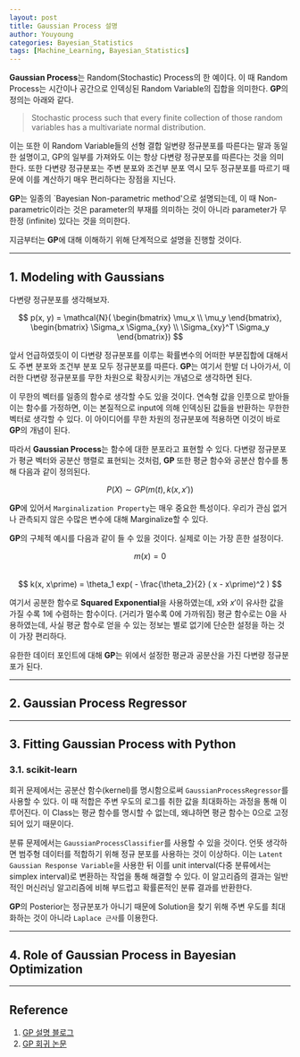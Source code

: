 ```yaml
---
layout: post
title: Gaussian Process 설명
author: Youyoung
categories: Bayesian_Statistics
tags: [Machine_Learning, Bayesian_Statistics]
---
```


**Gaussian Process**는 Random(Stochastic) Process의 한 예이다. 이 때 Random Process는 시간이나 공간으로 인덱싱된 Random Variable의 집합을 의미한다. **GP**의 정의는 아래와 같다.  

> Stochastic process such that every finite collection of those random variables has a multivariate normal distribution.

이는 또한 이 Random Variable들의 선형 결합 일변량 정규분포를 따른다는 말과 동일한 설명이고, GP의 일부를 가져와도 이는 항상 다변량 정규분포를 따른다는 것을 의미한다. 또한 다변량 정규분포는 주변 분포와 조건부 분포 역시 모두 정규분포를 따르기 때문에 이를 계산하기 매우 편리하다는 장점을 지닌다.  

**GP**는 일종의 `Bayesian Non-parametric method'으로 설명되는데, 이 때 Non-parametric이라는 것은 parameter의 부재를 의미하는 것이 아니라 parameter가 무한정 (infinite) 있다는 것을 의미한다.  

지금부터는 **GP**에 대해 이해하기 위해 단계적으로 설명을 진행할 것이다.  


---
## 1. Modeling with Gaussians  
다변량 정규분포를 생각해보자. 

$$ p(x, y) = \mathcal{N}( 
    \begin{bmatrix} \mu_x \\ \mu_y \end{bmatrix},
    \begin{bmatrix} \Sigma_x \Sigma_{xy} \\ \Sigma_{xy}^T \Sigma_y \end{bmatrix}) $$  

앞서 언급하였듯이 이 다변량 정규분포를 이루는 확률변수의 어떠한 부분집합에 대해서도 주변 분포와 조건부 분포 모두 정규분포를 따른다. **GP**는 여기서 한발 더 나아가서, 이러한 다변량 정규분포를 무한 차원으로 확장시키는 개념으로 생각하면 된다.  

이 무한의 벡터를 일종의 함수로 생각할 수도 있을 것이다. 연속형 값을 인풋으로 받아들이는 함수를 가정하면, 이는 본질적으로 input에 의해 인덱싱된 값들을 반환하는 무한한 벡터로 생각할 수 있다. 이 아이디어를 무한 차원의 정규분포에 적용하면 이것이 바로 **GP**의 개념이 된다.

따라서 **Gaussian Process**는 함수에 대한 분포라고 표현할 수 있다. 다변량 정규분포가 평균 벡터와 공분산 행렬로 표현되는 것처럼, **GP** 또한 평균 함수와 공분산 함수를 통해 다음과 같이 정의된다.  

$$ P(X) \sim GP(m(t), k(x, x\prime)) $$  

**GP**에 있어서 `Marginalization Property`는 매우 중요한 특성이다. 우리가 관심 없거나 관측되지 않은 수많은 변수에 대해 Marginalize할 수 있다.  

**GP**의 구체적 예시를 다음과 같이 들 수 있을 것이다. 실제로 이는 가장 흔한 설정이다.  

$$ m(x) = 0 $$  
$$ k(x, x\prime) = \theta_1 exp( - \frac{\theta_2}{2} ( x - x\prime)^2 ) $$  

여기서 공분한 함수로 **Squared Exponential**을 사용하였는데, $x$와 $x\prime$이 유사한 값을 가질 수록 1에 수렴하는 함수이다. (거리가 멀수록 0에 가까워짐) 평균 함수로는 0을 사용하였는데, 사실 평균 함수로 얻을 수 있는 정보는 별로 없기에 단순한 설정을 하는 것이 가장 편리하다.  

유한한 데이터 포인트에 대해 **GP**는 위에서 설정한 평균과 공분산을 가진 다변량 정규분포가 된다.  

---
## 2. Gaussian Process Regressor  



---
## 3. Fitting Gaussian Process with Python  
### 3.1. scikit-learn  
회귀 문제에서는 공분산 함수(kernel)를 명시함으로써 `GaussianProcessRegressor`를 사용할 수 있다. 이 때 적합은 주변 우도의 로그를 취한 값을 최대화하는 과정을 통해 이루어진다. 이 Class는 평균 함수를 명시할 수 없는데, 왜냐하면 평균 함수는 0으로 고정되어 있기 때문이다.  

분류 문제에서는 `GaussianProcessClassifier`를 사용할 수 있을 것이다. 언뜻 생각하면 범주형 데이터를 적합하기 위해 정규 분포를 사용하는 것이 이상하다. 이는 `Latent Gaussian Response Variable`을 사용한 뒤 이를 unit interval(다중 분류에서는 simplex interval)로 변환하는 작업을 통해 해결할 수 있다. 이 알고리즘의 결과는 일반적인 머신러닝 알고리즘에 비해 부드럽고 확률론적인 분류 결과를 반환한다.  

**GP**의 Posterior는 정규분포가 아니기 때문에 Solution을 찾기 위해 주변 우도를 최대화하는 것이 아니라 `Laplace 근사`를 이용한다.  



---
## 4. Role of Gaussian Process in Bayesian Optimization  


---
## Reference
1) [GP 설명 블로그](https://blog.dominodatalab.com/fitting-gaussian-process-models-python/)
2) [GP 회귀 논문](https://arxiv.org/abs/1505.02965)



